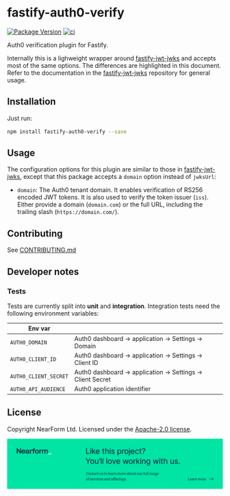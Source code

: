 # fastify-auth0-verify

[![Package Version](https://img.shields.io/npm/v/fastify-auth0-verify.svg)](https://npm.im/fastify-auth0-verify)
[![ci](https://github.com/nearform/fastify-auth0-verify/actions/workflows/ci.yml/badge.svg)](https://github.com/nearform/fastify-auth0-verify/actions/workflows/ci.yml)

Auth0 verification plugin for Fastify. 

Internally this is a lighweight wrapper around [fastify-jwt-jwks](https://github.com/nearform/fastify-jwt-jwks) and accepts most of the same options. The differences are highlighted in this document. Refer to the documentation in the [fastify-jwt-jwks](https://github.com/nearform/fastify-jwt-jwks) repository for general usage.  

## Installation

Just run:

```bash
npm install fastify-auth0-verify --save
```

## Usage

The configuration options for this plugin are similar to those in [fastify-jwt-jwks](https://github.com/nearform/fastify-jwt-jwks), except that this package accepts a `domain` option instead of `jwksUrl`:

- `domain`: The Auth0 tenant domain. It enables verification of RS256 encoded JWT tokens. It is also used to verify the token issuer (`iss`). Either provide a domain (`domain.com`) or the full URL, including the trailing slash (`https://domain.com/`).

## Contributing

See [CONTRIBUTING.md](./CONTRIBUTING.md)

## Developer notes

### Tests

Tests are currently split into **unit** and **integration**. Integration tests need the following environment variables:

| Env var               |                                                             |
| --------------------- | ----------------------------------------------------------- |
| `AUTH0_DOMAIN`        | Auth0 dashboard -> application -> Settings -> Domain        |
| `AUTH0_CLIENT_ID`     | Auth0 dashboard -> application -> Settings -> Client ID     |
| `AUTH0_CLIENT_SECRET` | Auth0 dashboard -> application -> Settings -> Client Secret |
| `AUTH0_API_AUDIENCE`  | Auth0 application identifier                                |

## License

Copyright NearForm Ltd. Licensed under the [Apache-2.0 license](http://www.apache.org/licenses/LICENSE-2.0).

[![banner](https://raw.githubusercontent.com/nearform/.github/refs/heads/master/assets/os-banner-green.svg)](https://www.nearform.com/contact/?utm_source=open-source&utm_medium=banner&utm_campaign=os-project-pages)